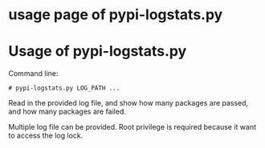 # usage page of pypi-logstats.py

# Usage of pypi-logstats.py #

Command line:
```
# pypi-logstats.py LOG_PATH ...
```
Read in the provided log file, and show how many packages are passed, and
how many packages are failed.

Multiple log file can be provided. Root privilege is required because it want
to access the log lock.